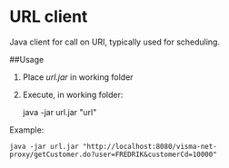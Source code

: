 # URL client

Java client for call on URI, typically used for scheduling.

##Usage

 1. Place *url.jar* in working folder
 2. Execute, in working folder:
 
	java -jar url.jar "url"
	
Example:

	java -jar url.jar "http://localhost:8080/visma-net-proxy/getCustomer.do?user=FREDRIK&customerCd=10000"